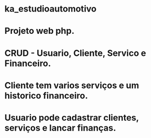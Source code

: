 # ka_estudioautomotivo

# Projeto web php.

# CRUD - Usuario, Cliente, Servico e Financeiro.

# Cliente tem varios serviços e um historico financeiro.

# Usuario pode cadastrar clientes, serviços e lancar finanças.
